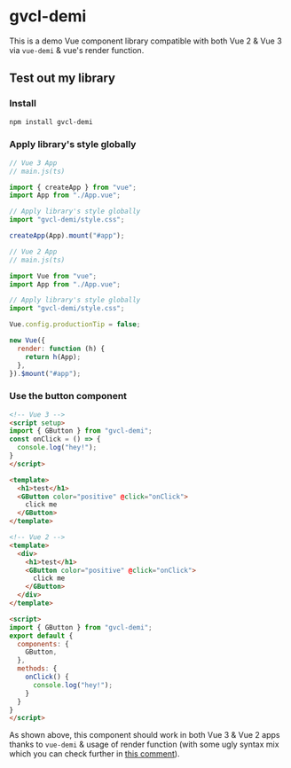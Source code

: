 # gvcl-demi

This is a demo Vue component library compatible with both Vue 2 & Vue 3 via `vue-demi` & vue's render function.  
  

## Test out my library
### Install
```bash
npm install gvcl-demi
```

### Apply library's style globally
```JavaScript
// Vue 3 App
// main.js(ts)

import { createApp } from "vue";
import App from "./App.vue";

// Apply library's style globally
import "gvcl-demi/style.css";

createApp(App).mount("#app");
```
```JavaScript
// Vue 2 App
// main.js(ts)

import Vue from "vue";
import App from "./App.vue";

// Apply library's style globally
import "gvcl-demi/style.css";

Vue.config.productionTip = false;

new Vue({
  render: function (h) {
    return h(App);
  },
}).$mount("#app");

```

### Use the button component
```HTML
<!-- Vue 3 -->
<script setup>
import { GButton } from "gvcl-demi";
const onClick = () => {
  console.log("hey!");
}
</script>

<template>
  <h1>test</h1>
  <GButton color="positive" @click="onClick">
    click me
  </GButton>
</template>
```
```HTML
<!-- Vue 2 -->
<template>
  <div>
    <h1>test</h1>
    <GButton color="positive" @click="onClick">
      click me
    </GButton>
  </div>
</template>

<script>
import { GButton } from "gvcl-demi";
export default {
  components: {
    GButton,
  },
  methods: {
    onClick() {
      console.log("hey!");
    }
  }
}
</script>
```

As shown above, this component should work in both Vue 3 & Vue 2 apps thanks to `vue-demi` & usage of render function (with some ugly syntax mix which you can check further in [this comment](https://github.com/vueuse/vue-demi/issues/152#issuecomment-1175681274)).